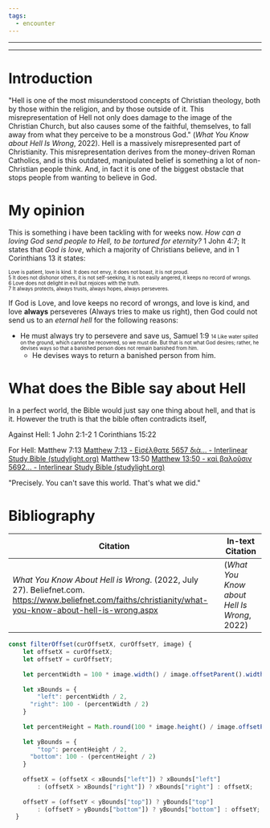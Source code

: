 ```yaml
---
tags:
  - encounter
---
```

___
___
# Introduction 
"Hell is one of the most misunderstood concepts of Christian theology, both by those within the religion, and by those outside of it. This misrepresentation of Hell not only does damage to the image of the Christian Church, but also causes some of the faithful, themselves, to fall away from what they perceive to be a monstrous God." (_What You Know about Hell Is Wrong_, 2022). Hell is a massively misrepresented part of Christianity. This misrepresentation derives from the money-driven Roman Catholics, and is this outdated, manipulated belief is something a lot of non-Christian people think. And, in fact it is one of the biggest obstacle that stops people from wanting to believe in God.


# My opinion
This is something i have been tackling with for weeks now. *How can a loving God send people to Hell, to be tortured for eternity?* 
1 John 4:7; It states that *God is love*, which a majority of Christians believe, and in 1 Corinthians 13 it states:

<div style="font-size: .7em">
Love is patient, love is kind. It does not envy, it does not boast, it is not proud. <br>
5 It does not dishonor others, it is not self-seeking, it is not easily angered, it keeps no record of wrongs. <br>
6 Love does not delight in evil but rejoices with the truth. <br>
7 It always protects, always trusts, always hopes, always perseveres.<br>
</div>

If God is Love, and love keeps no record of wrongs, and love is kind, and love **always** perseveres (Always tries to make us right), then God could not send us to an *eternal hell* for the following reasons:
- He must always try to persevere and save us, Samuel 1:9 <span style="font-size: .7em">14 Like water spilled on the ground, which cannot be recovered, so we must die. But that is not what God desires; rather, he devises ways so that a banished person does not remain banished from him.</span>
	- He devises ways to return a banished person from him.

# What does the Bible say about Hell
In a perfect world, the Bible would just say one thing about hell, and that is it. However the truth is that the bible often contradicts itself, 

Against Hell:
1 John 2:1-2
1 Corinthians 15:22

For Hell:
Matthew 7:13 [Matthew 7:13 - Εἰσέλθατε 5657 διὰ... - Interlinear Study Bible (studylight.org)](https://www.studylight.org/interlinear-study-bible/greek/matthew/7-13.html)
Matthew 13:50 [Matthew 13:50 - καὶ βαλοῦσιν 5692... - Interlinear Study Bible (studylight.org)](https://www.studylight.org/interlinear-study-bible/greek/matthew/13-50.html)

"Precisely. You can't save this world. That's what we did."











# Bibliography

| Citation                                                                                                                                                  | In-text Citation                            |
| --------------------------------------------------------------------------------------------------------------------------------------------------------- | ------------------------------------------- |
| _What You Know About Hell is Wrong_. (2022, July 27). Beliefnet.com. https://www.beliefnet.com/faiths/christianity/what-you-know-about-hell-is-wrong.aspx | (_What You Know about Hell Is Wrong_, 2022) |






```js
const filterOffset(curOffsetX, curOffsetY, image) {
  	let offsetX = curOffsetX;
  	let offsetY = curOffsetY;
  
    let percentWidth = 100 * image.width() / image.offsetParent().width();  
  	
    let xBounds = {
    	"left": percentWidth / 2,
      "right": 100 - (percentWidth / 2)
    }
    
    let percentHeight = Math.round(100 * image.height() / image.offsetParent().height());  
  	
    let yBounds = {
    	"top": percentHeight / 2,
      "bottom": 100 - (percentHeight / 2)
    }
    
  	offsetX = (offsetX < xBounds["left"]) ? xBounds["left"]
    	: (offsetX > xBounds["right"]) ? xBounds["right"] : offsetX;
	
	offsetY = (offsetY < yBounds["top"]) ? yBounds["top"]
    	: (offsetY > yBounds["bottom"]) ? yBounds["bottom"] : offsetY;
  }
```























